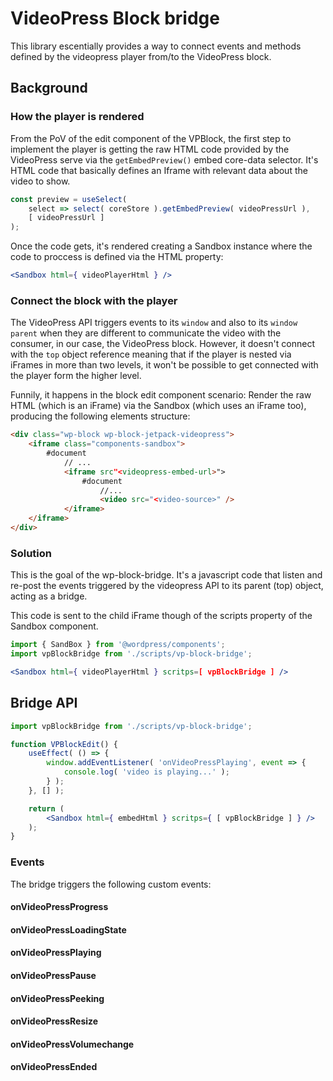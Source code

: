 # VideoPress Block bridge

This library escentially provides a way to connect events and methods defined by the videopress player from/to the VideoPress block.

## Background

### How the player is rendered

From the PoV of the edit component of the VPBlock, the first step to implement the player is getting the raw HTML code provided by the VideoPress serve via the `getEmbedPreview()` embed core-data selector.
It's HTML code that basically defines an Iframe with relevant data about the video to show.

```jsx
const preview = useSelect(
	select => select( coreStore ).getEmbedPreview( videoPressUrl ),
	[ videoPressUrl ]
);
```

Once the code gets, it's rendered creating a Sandbox instance where the code to proccess is defined via the HTML property:

```jsx
<Sandbox html={ videoPlayerHtml } />
```

### Connect the block with the player

The VideoPress API triggers events to its `window` and also to its `window parent` when they are different to communicate the video with the consumer, in our case, the VideoPress block.
However, it doesn't connect with the `top` object reference meaning that if the player is nested via iFrames in more than two levels, it won't be possible to get connected with the player form the higher level.

Funnily, it happens in the block edit component scenario: Render the raw HTML (which is an iFrame) via the Sandbox (which uses an iFrame too), producing the following elements structure:

```html
<div class="wp-block wp-block-jetpack-videopress">
	<iframe class="components-sandbox">
		#document
			// ...
			<iframe src"<videopress-embed-url>">
				#document
					//...
					<video src="<video-source>" />
			</iframe>
	</iframe>
</div>
```

### Solution

This is the goal of the wp-block-bridge. It's a javascript code that listen and re-post the events triggered by the videopress API to its parent (top) object, acting as a bridge.

This code is sent to the child iFrame though of the scripts property of the Sandbox component.

```jsx
import { SandBox } from '@wordpress/components';
import vpBlockBridge from './scripts/vp-block-bridge';

<Sandbox html={ videoPlayerHtml } scritps=[ vpBlockBridge ] />
```

## Bridge API

```jsx
import vpBlockBridge from './scripts/vp-block-bridge';

function VPBlockEdit() {
	useEffect( () => {
		window.addEventListener( 'onVideoPressPlaying', event => {
			console.log( 'video is playing...' );
		} );
	}, [] );

	return (
		<Sandbox html={ embedHtml } scritps={ [ vpBlockBridge ] } />
	);
}
```

### Events

The bridge triggers the following custom events:

#### onVideoPressProgress

#### onVideoPressLoadingState

#### onVideoPressPlaying

#### onVideoPressPause

#### onVideoPressPeeking

#### onVideoPressResize

#### onVideoPressVolumechange

#### onVideoPressEnded
